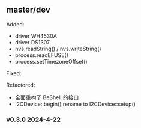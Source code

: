 ## master/dev

Added:
* driver WH4530A
* driver DS1307
* nvs.readString() / nvs.writeString()
* process.readEFUSE()
* process.setTimezoneOffset()

Fixed:

Refactored:

* 全面重构了 BeShell 的接口
* I2CDevice::begin() rename to I2CDevice::setup()



### v0.3.0   2024-4-22